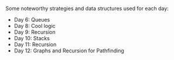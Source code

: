 Some noteworthy strategies and data structures used for each day:
- Day 6: Queues
- Day 8: Cool logic
- Day 9: Recursion
- Day 10: Stacks
- Day 11: Recursion
- Day 12: Graphs and Recursion for Pathfinding